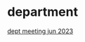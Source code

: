 # department

[dept meeting jun 2023](http://janboone.github.io/department/dept_meeting_7_jun_2023.html)
